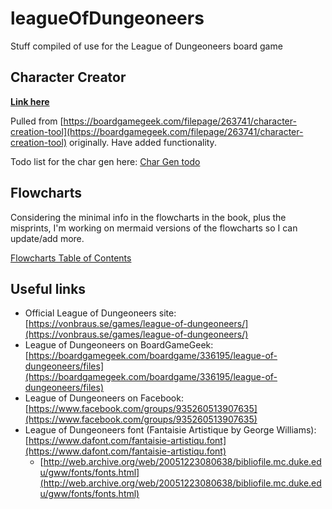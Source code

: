 # leagueOfDungeoneers

Stuff compiled of use for the League of Dungeoneers board game

## Character Creator

**[Link here](http://knowhowit.com.au/leagueOfDungeoneers/character_creator/character_creator.html)**

Pulled from [https://boardgamegeek.com/filepage/263741/character-creation-tool](https://boardgamegeek.com/filepage/263741/character-creation-tool) originally.  Have added functionality.

Todo list for the char gen here: [Char Gen todo](./character_creator/README.md)

## Flowcharts

Considering the minimal info in the flowcharts in the book, plus the misprints, I'm working on mermaid versions of the flowcharts so I can update/add more.

[Flowcharts Table of Contents](./flowcharts/README.md)

## Useful links

* Official League of Dungeoneers site: [https://vonbraus.se/games/league-of-dungeoneers/](https://vonbraus.se/games/league-of-dungeoneers/)
* League of Dungeoneers on BoardGameGeek: [https://boardgamegeek.com/boardgame/336195/league-of-dungeoneers/files](https://boardgamegeek.com/boardgame/336195/league-of-dungeoneers/files)
* League of Dungeoneers on Facebook: [https://www.facebook.com/groups/935260513907635](https://www.facebook.com/groups/935260513907635)
* League of Dungeoneers font (Fantaisie Artistique by George Williams): [https://www.dafont.com/fantaisie-artistiqu.font](https://www.dafont.com/fantaisie-artistiqu.font)
  * [http://web.archive.org/web/20051223080638/bibliofile.mc.duke.edu/gww/fonts/fonts.html](http://web.archive.org/web/20051223080638/bibliofile.mc.duke.edu/gww/fonts/fonts.html)